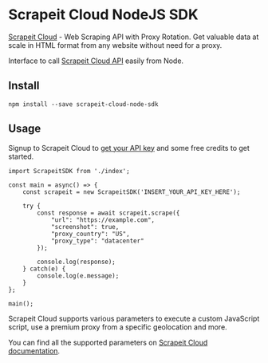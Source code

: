 # Scrapeit Cloud NodeJS SDK
[Scrapeit Cloud](https://scrape-it.cloud/) - Web Scraping API with Proxy Rotation. Get valuable data at scale in HTML format from any website without need for a proxy.

Interface to call [Scrapeit Cloud API](https://scrape-it.cloud/) easily from Node.

## Install

    npm install --save scrapeit-cloud-node-sdk

## Usage
Signup to Scrapeit Cloud to  [get your API key](https://app.scrape-it.cloud/sign-up)  and some free credits to get started.

    import ScrapeitSDK from './index';

    const main = async() => {
	    const scrapeit = new ScrapeitSDK('INSERT_YOUR_API_KEY_HERE');

	    try {
		    const response = await scrapeit.scrape({
			    "url": "https://example.com",
			    "screenshot": true,
			    "proxy_country": "US",
			    "proxy_type": "datacenter"
		    });

		    console.log(response);
	    } catch(e) {
		    console.log(e.message);
	    }
    };

    main();

Scrapeit Cloud supports various parameters to execute a custom JavaScript script, use a premium proxy from a specific geolocation and more.

You can find all the supported parameters on [Scrapeit Cloud documentation](https://scrape-it.cloud/docs/).
